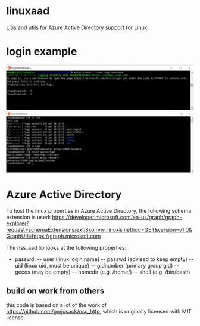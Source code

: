 # linuxaad
Libs and utils for Azure Active Directory support for Linux.


# login example

![login with ssh and device code](screenshots/login.png)
![showing ls, id and getent](screenshots/ls-id-getent.png)

# Azure Active Directory

To host the linux properties in Azure Active Directory, the following schema extension is used:
https://developer.microsoft.com/en-us/graph/graph-explorer?request=schemaExtensions/extj8xolrvw_linux&method=GET&version=v1.0&GraphUrl=https://graph.microsoft.com

The nss_aad lib looks at the following properties:
 - passwd: 
 -- user (linux login name)
 -- passwd (advised to keep empty)
 -- uid (linux uid, must be unique)
 -- gidnumber (primary group gid)
 -- gecos (may be empty)
 -- homedir (e.g. /home/<user>)
 -- shell (e.g. /bin/bash)



## build on work from others
this code is based on a lot of the work of https://github.com/gmjosack/nss_http, which is originally licensed with MIT license.
